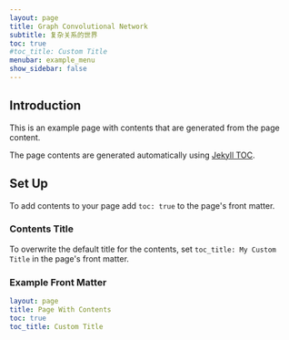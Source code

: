 ```yaml
---
layout: page
title: Graph Convolutional Network
subtitle: 复杂关系的世界
toc: true
#toc_title: Custom Title
menubar: example_menu
show_sidebar: false
---
```


## Introduction

This is an example page with contents that are generated from the page content. 

The page contents are generated automatically using [Jekyll TOC](https://github.com/allejo/jekyll-toc).

## Set Up

To add contents to your page add `toc: true` to the page's front matter. 

### Contents Title

To overwrite the default title for the contents, set `toc_title: My Custom Title` in the page's front matter.

### Example Front Matter 

```yaml
layout: page
title: Page With Contents
toc: true
toc_title: Custom Title
```
